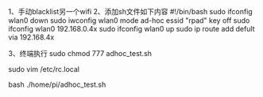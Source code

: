 1、手动blacklist另一个wifi
2、添加sh文件如下内容
#!/bin/bash
sudo ifconfig wlan0 down
sudo iwconfig wlan0 mode ad-hoc essid "rpad" key off
sudo ifconfig wlan0 192.168.0.4x
sudo ifconfig wlan0 up
sudo ip route add defult via 192.168.4x

3、终端执行
sudo chmod 777 adhoc_test.sh

sudo vim /etc/rc.local

bash ./home/pi/adhoc_test.sh 
